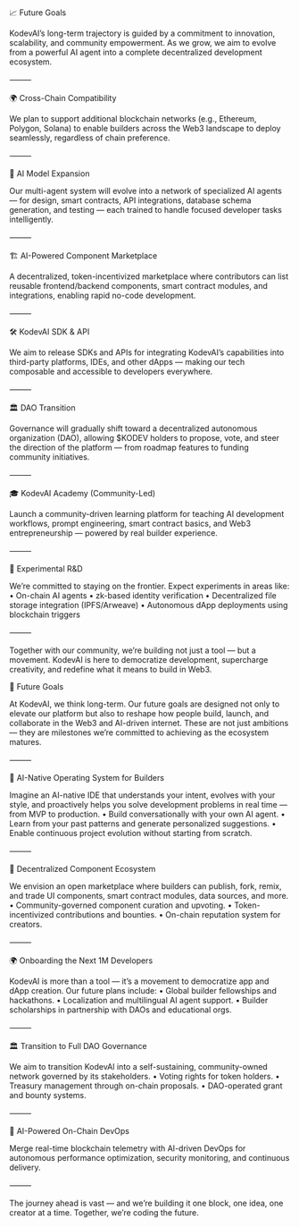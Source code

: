 📈 Future Goals

KodevAI’s long-term trajectory is guided by a commitment to innovation, scalability, and community empowerment. As we grow, we aim to evolve from a powerful AI agent into a complete decentralized development ecosystem.

⸻

🌍 Cross-Chain Compatibility

We plan to support additional blockchain networks (e.g., Ethereum, Polygon, Solana) to enable builders across the Web3 landscape to deploy seamlessly, regardless of chain preference.

⸻

🧠 AI Model Expansion

Our multi-agent system will evolve into a network of specialized AI agents — for design, smart contracts, API integrations, database schema generation, and testing — each trained to handle focused developer tasks intelligently.

⸻

🏗️ AI-Powered Component Marketplace

A decentralized, token-incentivized marketplace where contributors can list reusable frontend/backend components, smart contract modules, and integrations, enabling rapid no-code development.

⸻

🛠️ KodevAI SDK & API

We aim to release SDKs and APIs for integrating KodevAI’s capabilities into third-party platforms, IDEs, and other dApps — making our tech composable and accessible to developers everywhere.

⸻

🏛️ DAO Transition

Governance will gradually shift toward a decentralized autonomous organization (DAO), allowing $KODEV holders to propose, vote, and steer the direction of the platform — from roadmap features to funding community initiatives.

⸻

🎓 KodevAI Academy (Community-Led)

Launch a community-driven learning platform for teaching AI development workflows, prompt engineering, smart contract basics, and Web3 entrepreneurship — powered by real builder experience.

⸻

🧪 Experimental R&D

We’re committed to staying on the frontier. Expect experiments in areas like:
	•	On-chain AI agents
	•	zk-based identity verification
	•	Decentralized file storage integration (IPFS/Arweave)
	•	Autonomous dApp deployments using blockchain triggers

⸻

Together with our community, we’re building not just a tool — but a movement.
KodevAI is here to democratize development, supercharge creativity, and redefine what it means to build in Web3.



🌌 Future Goals

At KodevAI, we think long-term. Our future goals are designed not only to elevate our platform but also to reshape how people build, launch, and collaborate in the Web3 and AI-driven internet. These are not just ambitions — they are milestones we’re committed to achieving as the ecosystem matures.

⸻

🧠 AI-Native Operating System for Builders

Imagine an AI-native IDE that understands your intent, evolves with your style, and proactively helps you solve development problems in real time — from MVP to production.
	•	Build conversationally with your own AI agent.
	•	Learn from your past patterns and generate personalized suggestions.
	•	Enable continuous project evolution without starting from scratch.

⸻

🧱 Decentralized Component Ecosystem

We envision an open marketplace where builders can publish, fork, remix, and trade UI components, smart contract modules, data sources, and more.
	•	Community-governed component curation and upvoting.
	•	Token-incentivized contributions and bounties.
	•	On-chain reputation system for creators.

⸻

🌍 Onboarding the Next 1M Developers

KodevAI is more than a tool — it’s a movement to democratize app and dApp creation. Our future plans include:
	•	Global builder fellowships and hackathons.
	•	Localization and multilingual AI agent support.
	•	Builder scholarships in partnership with DAOs and educational orgs.

⸻

🏛 Transition to Full DAO Governance

We aim to transition KodevAI into a self-sustaining, community-owned network governed by its stakeholders.
	•	Voting rights for token holders.
	•	Treasury management through on-chain proposals.
	•	DAO-operated grant and bounty systems.

⸻

📡 AI-Powered On-Chain DevOps

Merge real-time blockchain telemetry with AI-driven DevOps for autonomous performance optimization, security monitoring, and continuous delivery.

⸻

The journey ahead is vast — and we’re building it one block, one idea, one creator at a time.
Together, we’re coding the future.
